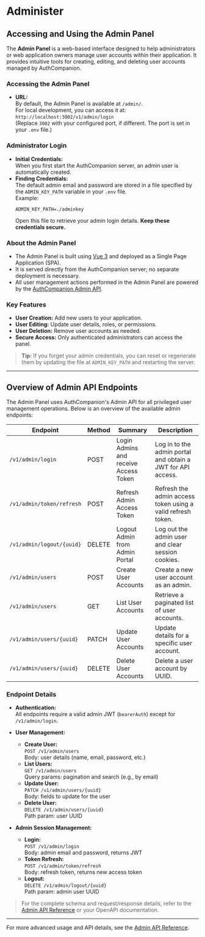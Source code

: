 # Administer

## Accessing and Using the Admin Panel

The **Admin Panel** is a web-based interface designed to help administrators or web application owners manage user accounts within their application. It provides intuitive tools for creating, editing, and deleting user accounts managed by AuthCompanion.

### Accessing the Admin Panel

- **URL:**  
  By default, the Admin Panel is available at `/admin/`.  
  For local development, you can access it at:  
  `http://localhost:3002/v1/admin/login`  
  (Replace `3002` with your configured port, if different. The port is set in your `.env` file.)

### Administrator Login

- **Initial Credentials:**  
  When you first start the AuthCompanion server, an admin user is automatically created.
- **Finding Credentials:**  
  The default admin email and password are stored in a file specified by the `ADMIN_KEY_PATH` variable in your `.env` file.  
  Example:
  ```
  ADMIN_KEY_PATH=./adminkey
  ```
  Open this file to retrieve your admin login details. **Keep these credentials secure.**

### About the Admin Panel

- The Admin Panel is built using [Vue 3](https://vuejs.org/) and deployed as a Single Page Application (SPA).
- It is served directly from the AuthCompanion server; no separate deployment is necessary.
- All user management actions performed in the Admin Panel are powered by the [AuthCompanion Admin API](/reference/adminapi.md).

### Key Features

- **User Creation:** Add new users to your application.
- **User Editing:** Update user details, roles, or permissions.
- **User Deletion:** Remove user accounts as needed.
- **Secure Access:** Only authenticated administrators can access the panel.

> **Tip:** If you forget your admin credentials, you can reset or regenerate them by updating the file at `ADMIN_KEY_PATH` and restarting the server.

---

## Overview of Admin API Endpoints

The Admin Panel uses AuthCompanion's Admin API for all privileged user management operations. Below is an overview of the available admin endpoints:

| Endpoint                  | Method | Summary                               | Description                                                 |
| ------------------------- | ------ | ------------------------------------- | ----------------------------------------------------------- |
| `/v1/admin/login`         | POST   | Login Admins and receive Access Token | Log in to the admin portal and obtain a JWT for API access. |
| `/v1/admin/token/refresh` | POST   | Refresh Admin Access Token            | Refresh the admin access token using a valid refresh token. |
| `/v1/admin/logout/{uuid}` | DELETE | Logout Admin from Admin Portal        | Log out the admin user and clear session cookies.           |
| `/v1/admin/users`         | POST   | Create User Accounts                  | Create a new user account as an admin.                      |
| `/v1/admin/users`         | GET    | List User Accounts                    | Retrieve a paginated list of user accounts.                 |
| `/v1/admin/users/{uuid}`  | PATCH  | Update User Accounts                  | Update details for a specific user account.                 |
| `/v1/admin/users/{uuid}`  | DELETE | Delete User Accounts                  | Delete a user account by UUID.                              |

### Endpoint Details

- **Authentication:**  
  All endpoints require a valid admin JWT (`bearerAuth`) except for `/v1/admin/login`.

- **User Management:**

  - **Create User:**  
    `POST /v1/admin/users`  
    Body: user details (name, email, password, etc.)
  - **List Users:**  
    `GET /v1/admin/users`  
    Query params: pagination and search (e.g., by email)
  - **Update User:**  
    `PATCH /v1/admin/users/{uuid}`  
    Body: fields to update for the user
  - **Delete User:**  
    `DELETE /v1/admin/users/{uuid}`  
    Path param: user UUID

- **Admin Session Management:**
  - **Login:**  
    `POST /v1/admin/login`  
    Body: admin email and password, returns JWT
  - **Token Refresh:**  
    `POST /v1/admin/token/refresh`  
    Body: refresh token, returns new access token
  - **Logout:**  
    `DELETE /v1/admin/logout/{uuid}`  
    Path param: admin user UUID

> For the complete schema and request/response details, refer to the [Admin API Reference](/reference/adminapi.md) or your OpenAPI documentation.

---

For more advanced usage and API details, see the [Admin API Reference](/reference/adminapi.md).
